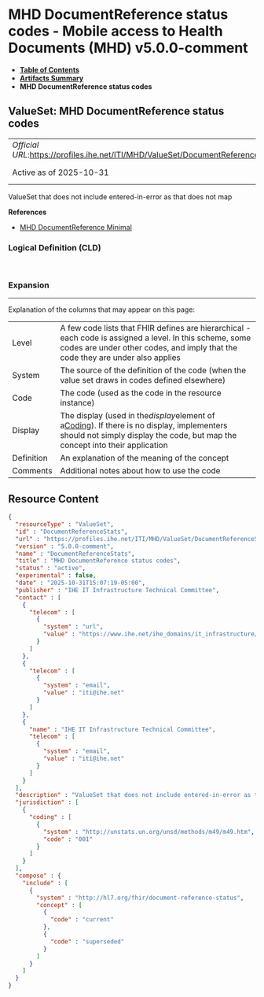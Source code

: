 # MHD DocumentReference status codes - Mobile access to Health Documents (MHD) v5.0.0-comment

* [**Table of Contents**](toc.md)
* [**Artifacts Summary**](artifacts.md)
* **MHD DocumentReference status codes**

## ValueSet: MHD DocumentReference status codes 

| | |
| :--- | :--- |
| *Official URL*:https://profiles.ihe.net/ITI/MHD/ValueSet/DocumentReferenceStats | *Version*:5.0.0-comment |
| Active as of 2025-10-31 | *Computable Name*:DocumentReferenceStats |

 
ValueSet that does not include entered-in-error as that does not map 

 **References** 

* [MHD DocumentReference Minimal](StructureDefinition-IHE.MHD.Minimal.DocumentReference.md)

### Logical Definition (CLD)

 

### Expansion

-------

 Explanation of the columns that may appear on this page: 

| | |
| :--- | :--- |
| Level | A few code lists that FHIR defines are hierarchical - each code is assigned a level. In this scheme, some codes are under other codes, and imply that the code they are under also applies |
| System | The source of the definition of the code (when the value set draws in codes defined elsewhere) |
| Code | The code (used as the code in the resource instance) |
| Display | The display (used in the*display*element of a[Coding](http://hl7.org/fhir/R5/datatypes.html#Coding)). If there is no display, implementers should not simply display the code, but map the concept into their application |
| Definition | An explanation of the meaning of the concept |
| Comments | Additional notes about how to use the code |



## Resource Content

```json
{
  "resourceType" : "ValueSet",
  "id" : "DocumentReferenceStats",
  "url" : "https://profiles.ihe.net/ITI/MHD/ValueSet/DocumentReferenceStats",
  "version" : "5.0.0-comment",
  "name" : "DocumentReferenceStats",
  "title" : "MHD DocumentReference status codes",
  "status" : "active",
  "experimental" : false,
  "date" : "2025-10-31T15:07:19-05:00",
  "publisher" : "IHE IT Infrastructure Technical Committee",
  "contact" : [
    {
      "telecom" : [
        {
          "system" : "url",
          "value" : "https://www.ihe.net/ihe_domains/it_infrastructure/"
        }
      ]
    },
    {
      "telecom" : [
        {
          "system" : "email",
          "value" : "iti@ihe.net"
        }
      ]
    },
    {
      "name" : "IHE IT Infrastructure Technical Committee",
      "telecom" : [
        {
          "system" : "email",
          "value" : "iti@ihe.net"
        }
      ]
    }
  ],
  "description" : "ValueSet that does not include entered-in-error as that does not map",
  "jurisdiction" : [
    {
      "coding" : [
        {
          "system" : "http://unstats.un.org/unsd/methods/m49/m49.htm",
          "code" : "001"
        }
      ]
    }
  ],
  "compose" : {
    "include" : [
      {
        "system" : "http://hl7.org/fhir/document-reference-status",
        "concept" : [
          {
            "code" : "current"
          },
          {
            "code" : "superseded"
          }
        ]
      }
    ]
  }
}

```
